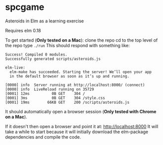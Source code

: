 # spcgame
Asteroids in Elm as a learning exercise

Requires elm 0.18

To get started (**Only tested on a Mac**):
clone the repo
cd to the top level of the repo
type `./run`
This should respond with something like:
~~~~
Success! Compiled 0 modules.                                        
Successfully generated scripts/asteroids.js

elm-live:
  elm-make has succeeded. Starting the server! We’ll open your app
  in the default browser as soon as it’s up and running.

[0000] info  Server running at http://localhost:8000/ (connect)
[0000] info  LiveReload running on 35729
[0001] 12ms          0B GET    304 /
[0001] 3ms           0B GET    304 /style.css
[0001] 19ms        66KB GET    200 /scripts/asteroids.js
~~~~

It should automatically open a browser session (**Only tested with Chrome on a Mac**).  

If it doesn't then open a browser and point it at: [http://localhost:8000](http://localhost:8000)
It will take a while to start because it will initially download the elm-package dependencies and compile the code.
